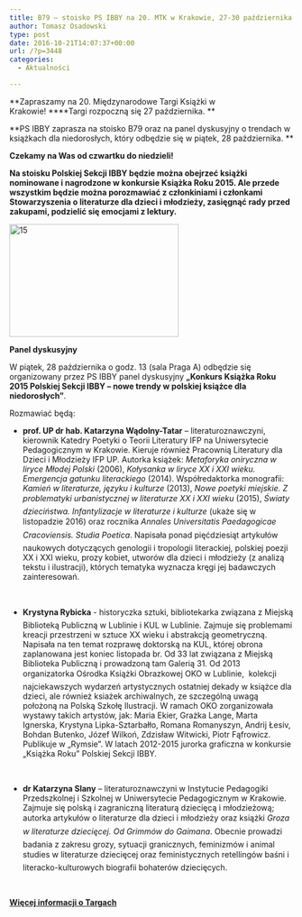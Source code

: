 ```yaml
---
title: B79 – stoisko PS IBBY na 20. MTK w Krakowie, 27-30 października
author: Tomasz Osadowski
type: post
date: 2016-10-21T14:07:37+00:00
url: /?p=3448
categories:
  - Aktualności

---
```

**Zapraszamy na 20. Międzynarodowe Targi Książki w Krakowie! ****Targi rozpoczną się 27 października. **

**PS IBBY zaprasza na stoisko B79 oraz na panel dyskusyjny o trendach w książkach dla niedorosłych, który odbędzie się w piątek, 28 października. **<!--more-->

**Czekamy na Was od czwartku do niedzieli!**



**Na stoisku Polskiej Sekcji IBBY będzie można obejrzeć książki nominowane i nagrodzone w konkursie Książka Roku 2015. Ale przede wszystkim będzie można porozmawiać z członkiniami i członkami Stowarzyszenia o literaturze dla dzieci i młodzieży, zasięgnąć rady przed zakupami, podzielić się emocjami z lektury.**

<img class="alignnone size-medium wp-image-2814" src="http://www.ibby.pl/wp-content/uploads/2016/03/15-300x200.jpg" alt="15" width="300" height="200" srcset="http://www.ibby.pl/wp-content/uploads/2016/03/15-300x200.jpg 300w, http://www.ibby.pl/wp-content/uploads/2016/03/15-150x100.jpg 150w, http://www.ibby.pl/wp-content/uploads/2016/03/15-768x513.jpg 768w, http://www.ibby.pl/wp-content/uploads/2016/03/15-800x534.jpg 800w, http://www.ibby.pl/wp-content/uploads/2016/03/15.jpg 984w" sizes="(max-width: 300px) 100vw, 300px" />

**Panel dyskusyjny**

W piątek, 28 października o godz. 13 (sala Praga A) odbędzie się organizowany przez PS IBBY panel dyskusyjny **&#8222;Konkurs Książka Roku 2015 Polskiej Sekcji IBBY &#8211; nowe trendy w polskiej książce dla niedorosłych&#8221;**.

Rozmawiać będą:

  * **prof. UP dr hab. Katarzyna Wądolny-Tatar** &#8211; literaturoznawczyni, kierownik Katedry Poetyki o Teorii Literatury IFP na Uniwersytecie Pedagogicznym w Krakowie. Kieruje również Pracownią Literatury dla Dzieci i Młodzieży IFP UP. Autorka książek: _Metaforyka oniryczna w liryce Młodej Polski_ (2006), _Kołysanka w liryce XX i XXI wieku. Emergencja gatunku literackiego_ (2014). Współredaktorka monografii: _Kamień w literaturze, języku i kulturze_ (2013), _Nowe poetyki miejskie. Z problematyki urbanistycznej w literaturze XX i XXI wieku_ (2015), _Światy dzieciństwa. Infantylizacje w literaturze i kulturze_ (ukaże się w listopadzie 2016) oraz rocznika _Annales Universitatis Paedagogicae Cracoviensis. Studia Poetica_. Napisała ponad pięćdziesiąt artykułów naukowych dotyczących genologii i tropologii literackiej, polskiej poezji XX i XXI wieku, prozy kobiet, utworów dla dzieci i młodzieży (z analizą tekstu i ilustracji), których tematyka wyznacza kręgi jej badawczych zainteresowań.

&nbsp;

  * **Krystyna Rybicka** - historyczka sztuki, bibliotekarka związana z Miejską Biblioteką Publiczną w Lublinie i KUL w Lublinie. Zajmuje się problemami kreacji przestrzeni w sztuce XX wieku i abstrakcją geometryczną. Napisała na ten temat rozprawę doktorską na KUL, której obrona zaplanowana jest koniec listopada br. Od 33 lat związana z Miejską Biblioteka Publiczną i prowadzoną tam Galerią 31. Od 2013 organizatorka Ośrodka Książki Obrazkowej OKO w Lublinie,  kolekcji najciekawszych wydarzeń artystycznych ostatniej dekady w książce dla dzieci, ale również ksiażek archiwalnych, ze szczególną uwagą położoną na Polską Szkołę Ilustracji. W ramach OKO zorganizowała wystawy takich artystów, jak: Maria Ekier, Grażka Lange, Marta Ignerska, Krystyna Lipka-Sztarbałło, Romana Romanyszyn, Andrij Łesiv, Bohdan Butenko, Józef Wilkoń, Zdzisław Witwicki, Piotr Fąfrowicz. Publikuje w &#8222;Rymsie&#8221;. W latach 2012-2015 jurorka graficzna w konkursie &#8222;Książka Roku&#8221; Polskiej Sekcji IBBY.

&nbsp;

  * **dr Katarzyna Slany** &#8211; literaturoznawczyni w Instytucie Pedagogiki Przedszkolnej i Szkolnej w Uniwersytecie Pedagogicznym w Krakowie. Zajmuje się polską i zagraniczną literaturą dziecięcą i młodzieżową; autorka artykułów o literaturze dla dzieci i młodzieży oraz książki _Groza w literaturze dziecięcej. Od Grimmów do Gaimana_. Obecnie prowadzi badania z zakresu grozy, sytuacji granicznych, feminizmów i animal studies w literaturze dziecięcej oraz feministycznych retellingów baśni i literacko-kulturowych biografii bohaterów dziecięcych.

&nbsp;

**<a href="http://event.targi.krakow.pl/pl/strona-glowna/targi/targi/20-miedzynarodowe-targi-ksiazki-w-krakowie/o-targache7cf7f.html" target="_blank">Więcej informacji o Targach</a>**

&nbsp;

## 

&nbsp;

## 

## 

&nbsp;